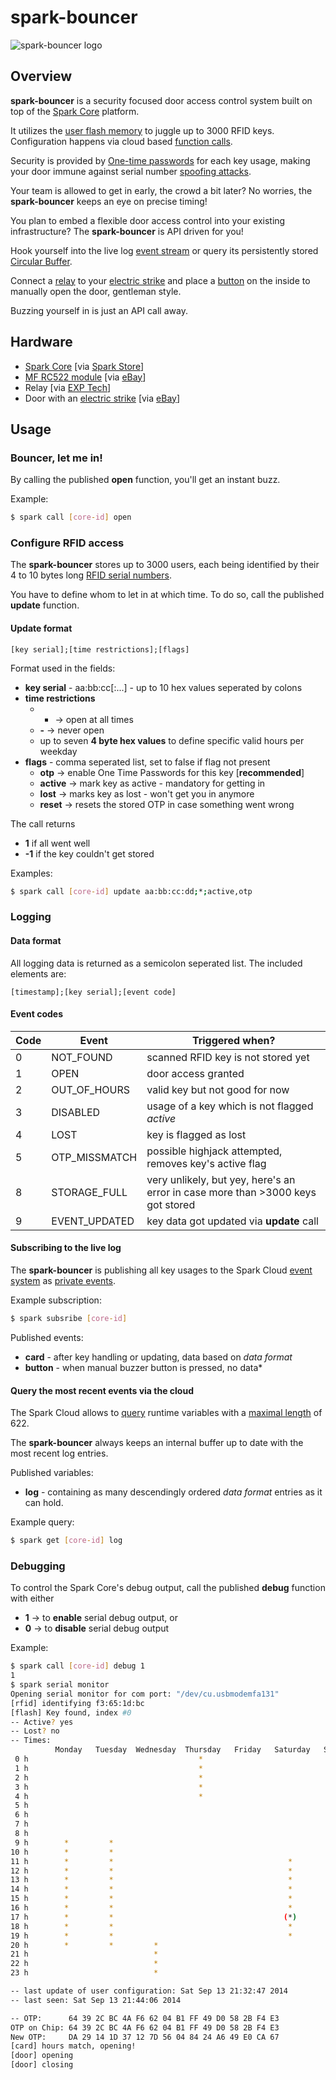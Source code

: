 # spark-bouncer
![spark-bouncer logo](http://se.esse.es/spark-bouncer.jpg)

## Overview
**spark-bouncer** is a security focused door access control system built on top of the [Spark Core](http://docs.spark.io/hardware/) platform.

It utilizes the [user flash memory](http://docs.spark.io/hardware/#subsystems-external-flash) to juggle up to 3000 RFID keys. Configuration happens via cloud based [function calls](http://docs.spark.io/api/#basic-functions-controlling-a-core).

Security is provided by [One-time passwords](https://en.wikipedia.org/wiki/One-time_password) for each key usage, making your door immune against serial number [spoofing attacks](http://www.instructables.com/id/RFID-Emulator-How-to-Clone-RFID-Card-Tag-/).

Your team is allowed to get in early, the crowd a bit later? No worries, the **spark-bouncer** keeps an eye on precise timing!

You plan to embed a flexible door access control into your existing infrastructure? The **spark-bouncer** is API driven for you!

Hook yourself into the live log [event stream](http://docs.spark.io/api/#subscribing-to-events) or query its persistently stored [Circular Buffer](https://en.wikipedia.org/wiki/Circular_buffer).

Connect a [relay](http://www.exp-tech.de/Shields/Seeed-Studio-Grove-Relay.html) to your [electric strike](https://en.wikipedia.org/wiki/Electric_strike) and place a [button](https://openclipart.org/image/300px/svg_to_png/190592/hot_button.png) on the inside to manually open the door, gentleman style.

Buzzing yourself in is just an API call away.

## Hardware
* [Spark Core](https://www.spark.io/) [via [Spark Store](https://www.spark.io/store)]
* [MF RC522 module](http://community.spark.io/t/getting-the-rfid-rc522-to-work/3571) [via [eBay](http://www.ebay.com/sch/i.html?_nkw=rc522)]
* Relay [via [EXP Tech](http://www.exp-tech.de/Shields/Seeed-Studio-Grove-Relay.html)]
* Door with an [electric strike](https://en.wikipedia.org/wiki/Electric_strike) [via [eBay](http://www.ebay.com/sch/i.html?_nkw=electronic+door+strike&_sop=15)]

## Usage
### Bouncer, let me in!
By calling the published **open** function, you'll get an instant buzz.

Example:

```sh
$ spark call [core-id] open
```

### Configure RFID access
The **spark-bouncer** stores up to 3000 users, each being identified by their 4 to 10 bytes long [RFID serial numbers](https://en.wikipedia.org/wiki/Radio-frequency_identification#Tags).

You have to define whom to let in at which time. To do so, call the published **update** function.

#### Update format
	[key serial];[time restrictions];[flags]

Format used in the fields:

* **key serial** -  aa:bb:cc[:...] - up to 10 hex values seperated by colons
* **time restrictions**
  * * -> open at all times
  * **-** -> never open
  * up to seven **4 byte hex values** to define specific valid hours per weekday
* **flags** - comma seperated list, set to false if flag not present
  * **otp** -> enable One Time Passwords for this key [**recommended**]
  * **active** -> mark key as active - mandatory for getting in
  * **lost** -> marks key as lost - won't get you in anymore
  * **reset** -> resets the stored OTP in case something went wrong

The call returns

* **1** if all went well
* **-1** if the key couldn't get stored

Examples:

```sh
$ spark call [core-id] update aa:bb:cc:dd;*;active,otp
```

### Logging
#### Data format
All logging data is returned as a semicolon seperated list. The included elements are:

	[timestamp];[key serial];[event code]

#### Event codes

Code | Event | Triggered when?
-----|-------|----------------
0 | NOT_FOUND | scanned RFID key is not stored yet
1 | OPEN | door access granted
2 | OUT_OF_HOURS | valid key but not good for now
3 | DISABLED | usage of a key which is not flagged *active*
4 | LOST | key is flagged as lost
5 | OTP_MISSMATCH | possible highjack attempted, removes key's active flag
8 | STORAGE_FULL | very unlikely, but yey, here's an error in case more than >3000 keys got stored
9 | EVENT_UPDATED | key data got updated via **update** call

#### Subscribing to the live log
The **spark-bouncer** is publishing all key usages to the Spark Cloud [event system](http://docs.spark.io/api/#subscribing-to-events) as [private events](http://docs.spark.io/firmware/#spark-publish).

Example subscription:

```sh
$ spark subsribe [core-id]
```

Published events:

* **card** - after key handling or updating, data based on *data format*
* **button** - when manual buzzer button is pressed, no data* 

#### Query the most recent events via the cloud
The Spark Cloud allows to [query](http://docs.spark.io/api/#reading-data-from-a-core-variables) runtime variables with a [maximal length](http://docs.spark.io/firmware/#spark-variable) of 622.

The **spark-bouncer** always keeps an internal buffer up to date with the most recent log entries.

Published variables:

* **log** - containing as many descendingly ordered *data format* entries as it can hold.

Example query:

```sh
$ spark get [core-id] log
```

### Debugging
To control the Spark Core's debug output, call the published **debug** function with either

* **1** -> to **enable** serial debug output, or
* **0** -> to **disable** serial debug output

Example:

```sh
$ spark call [core-id] debug 1
1
$ spark serial monitor
Opening serial monitor for com port: "/dev/cu.usbmodemfa131"
[rfid] identifying f3:65:1d:bc
[flash] Key found, index #0
-- Active? yes
-- Lost? no
-- Times:
          Monday   Tuesday  Wednesday  Thursday   Friday   Saturday   Sunday
 0 h                                      *                               
 1 h                                      *                               
 2 h                                      *                               
 3 h                                      *                               
 4 h                                      *                               
 5 h                                                                      
 6 h                                                                      
 7 h                                                                      
 8 h                                                                      
 9 h        *         *                                                   
10 h        *         *                                                   
11 h        *         *                                       *         * 
12 h        *         *                                       *         * 
13 h        *         *                                       *         * 
14 h        *         *                                       *         * 
15 h        *         *                                       *         * 
16 h        *         *                                       *         * 
17 h        *         *                                      (*)        * 
18 h        *         *                                       *         * 
19 h        *         *                                       *         * 
20 h        *         *         *                                         
21 h                            *                                         
22 h                            *                                         
23 h                            *                                         

-- last update of user configuration: Sat Sep 13 21:32:47 2014
-- last seen: Sat Sep 13 21:44:06 2014

-- OTP:      64 39 2C BC 4A F6 62 04 B1 FF 49 D0 58 2B F4 E3
OTP on Chip: 64 39 2C BC 4A F6 62 04 B1 FF 49 D0 58 2B F4 E3
New OTP:     DA 29 14 1D 37 12 7D 56 04 84 24 A6 49 E0 CA 67
[card] hours match, opening!
[door] opening
[door] closing
```
